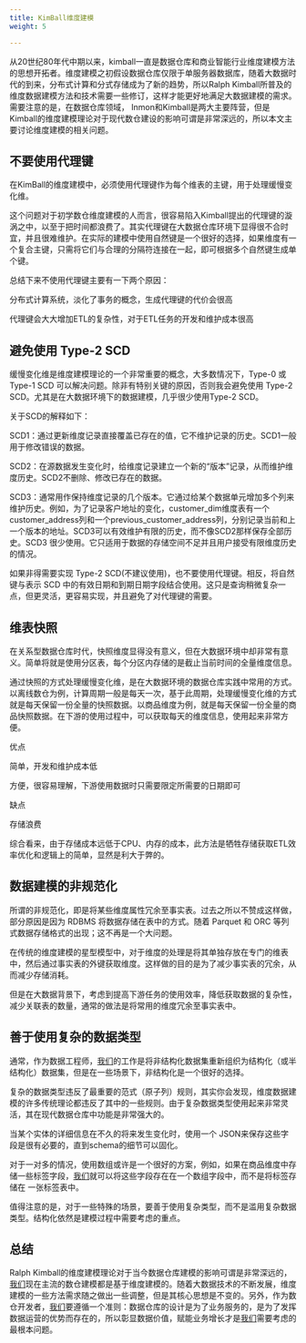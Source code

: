 ```yaml
---
title: KimBall维度建模
weight: 5

---
```


  从20世纪80年代中期以来，kimball一直是数据仓库和商业智能行业维度建模方法的思想开拓者。维度建模之初假设数据仓库仅限于单服务器数据库，随着大数据时代的到来，分布式计算和分式存储成为了新的趋势，所以Ralph Kimball所普及的维度数据建模方法和技术需要一些修订，这样才能更好地满足大数据建模的需求。需要注意的是，在数据仓库领域， Inmon和Kimball是两大主要阵营，但是Kimball的维度建模理论对于现代数仓建设的影响可谓是非常深远的，所以本文主要讨论维度建模的相关问题。

## 不要使用代理键


  在KimBall的维度建模中，必须使用代理键作为每个维表的主键，用于处理缓慢变化维。


  这个问题对于初学数仓维度建模的人而言，很容易陷入Kimball提出的代理键的漩涡之中，以至于把时间都浪费了。其实代理键在大数据仓库环境下显得很不合时宜，并且很难维护。在实际的建模中使用自然键是一个很好的选择，如果维度有一个复合主键，只需将它们与合理的分隔符连接在一起，即可根据多个自然键生成单个键。


  总结下来不使用代理键主要有一下两个原因：


  分布式计算系统，淡化了事务的概念，生成代理键的代价会很高


  代理键会大大增加ETL的复杂性，对于ETL任务的开发和维护成本很高


## 避免使用 Type-2 SCD


  缓慢变化维是维度建模理论的一个非常重要的概念，大多数情况下，Type-0 或 Type-1 SCD 可以解决问题。除非有特别关键的原因，否则我会避免使用 Type-2 SCD。尤其是在大数据环境下的数据建模，几乎很少使用Type-2 SCD。


  关于SCD的解释如下：


  SCD1：通过更新维度记录直接覆盖已存在的值，它不维护记录的历史。SCD1一般用于修改错误的数据。


  SCD2：在源数据发生变化时，给维度记录建立一个新的“版本”记录，从而维护维度历史。SCD2不删除、修改已存在的数据。


  SCD3：通常用作保持维度记录的几个版本。它通过给某个数据单元增加多个列来维护历史。例如，为了记录客户地址的变化，customer_dim维度表有一个 customer_address列和一个previous_customer_address列，分别记录当前和上一个版本的地址。SCD3可以有效维护有限的历史，而不像SCD2那样保存全部历史。SCD3 很少使用。它只适用于数据的存储空间不足并且用户接受有限维度历史的情况。



  如果非得需要实现 Type-2 SCD(不建议使用)，也不要使用代理键。相反，将自然键与表示 SCD 中的有效日期和到期日期字段结合使用。这只是查询稍微复杂一点，但更灵活，更容易实现，并且避免了对代理键的需要。

## 维表快照


  在关系型数据仓库时代，快照维度显得没有意义，但在大数据环境中却非常有意义。简单将就是使用分区表，每个分区内存储的是截止当前时间的全量维度信息。


  通过快照的方式处理缓慢变化维，是在大数据环境的数据仓库实践中常用的方式。以离线数仓为例，计算周期一般是每天一次，基于此周期，处理缓慢变化维的方式就是每天保留一份全量的快照数据。以商品维度为例，就是每天保留一份全量的商品快照数据。在下游的使用过程中，可以获取每天的维度信息，使用起来非常方便。


  优点


  简单，开发和维护成本低


  方便，很容易理解，下游使用数据时只需要限定所需要的日期即可


  缺点


  存储浪费



  综合看来，由于存储成本远低于CPU、内存的成本，此方法是牺牲存储获取ETL效率优化和逻辑上的简单，显然是利大于弊的。

## 数据建模的非规范化


  所谓的非规范化，即是将某些维度属性冗余至事实表。过去之所以不赞成这样做，部分原因是因为 RDBMS 将数据存储在表中的方式。随着 Parquet 和 ORC 等列式数据存储格式的出现；这不再是一个大问题。


  在传统的维度建模的星型模型中，对于维度的处理是将其单独存放在专门的维表中，然后通过事实表的外键获取维度。这样做的目的是为了减少事实表的冗余，从而减少存储消耗。


  但是在大数据背景下，考虑到提高下游任务的使用效率，降低获取数据的复杂性，减少关联表的数量，通常的做法是将常用的维度冗余至事实表中。

## 善于使用复杂的数据类型


  通常，作为数据工程师，[我们](https://www.w3cdoc.com)的工作是将非结构化数据集重新组织为结构化（或半结构化）数据集，但是在一些场景下，非结构化是一个很好的选择。


  复杂的数据类型违反了最重要的范式（原子列）规则，其实你会发现，维度数据建模的许多传统理论都违反了其中的一些规则。由于复杂数据类型使用起来非常灵活，其在现代数据仓库中功能是非常强大的。


  当某个实体的详细信息在不久的将来发生变化时，使用一个 JSON来保存这些字段是很有必要的，直到schema的细节可以固化。


  对于一对多的情况，使用数组或许是一个很好的方案，例如，如果在商品维度中存储一些标签字段，[我们](https://www.w3cdoc.com)就可以将这些字段存在在一个数组字段中，而不是将标签存储在 一张标签表中。



  值得注意的是，对于一些特殊的场景，要善于使用复杂类型，而不是滥用复杂数据类型。结构化依然是建模过程中需要考虑的重点。

## 总结


  Ralph Kimball的维度建模理论对于当今数据仓库建模的影响可谓是非常深远的，[我们](https://www.w3cdoc.com)现在主流的数仓建模都是基于维度建模的。随着大数据技术的不断发展，维度建模的一些方法需求随之做出一些调整，但是其核心思想是不变的。另外，作为数仓开发者，[我们](https://www.w3cdoc.com)要遵循一个准则：数据仓库的设计是为了业务服务的，是为了发挥数据运营的优势而存在的，所以彰显数据价值，赋能业务增长才是[我们](https://www.w3cdoc.com)需要考虑的最根本问题。

